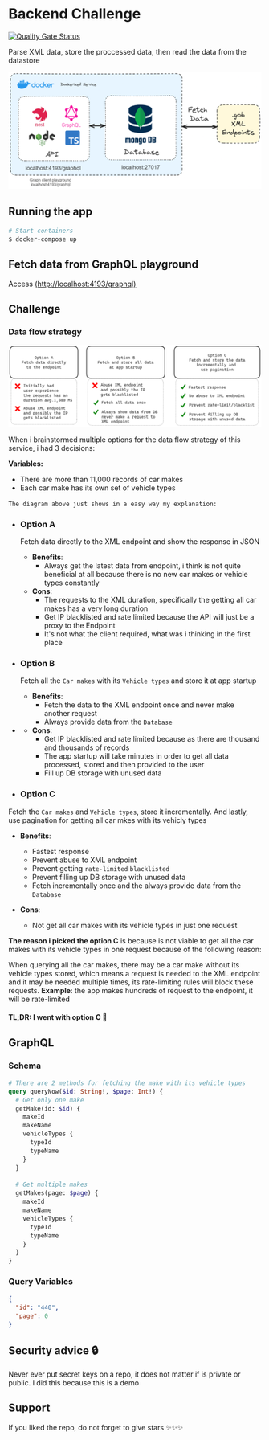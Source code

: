 # Backend Challenge

[![Quality Gate Status](https://sonarcloud.io/api/project_badges/measure?project=ipr0310_node-transformer&metric=alert_status)](https://sonarcloud.io/summary/new_code?id=ipr0310_node-transformer)

Parse XML data, store the proccessed data, then read the data from the datastore

![system](./design/system.png)

## Running the app

```bash
# Start containers
$ docker-compose up
```

## Fetch data from GraphQL playground

Access [(http://localhost:4193/graphql)](http://localhost:4193/graphql)

## Challenge

### Data flow strategy

![data](./design/options.png)

When i brainstormed multiple options for the data flow strategy of this service, i had 3 decisions:

**Variables:**

- There are more than 11,000 records of car makes
- Each car make has its own set of vehicle types

`The diagram above just shows in a easy way my explanation:`

- ### Option A

  Fetch data directly to the XML endpoint and show the response in JSON

  - **Benefits**:
    - Always get the latest data from endpoint, i think is not quite beneficial at all because there is no new car makes or vehicle types constantly
  - **Cons**:
    - The requests to the XML duration, specifically the getting all car makes has a very long duration
    - Get IP blacklisted and rate limited because the API will just be a proxy to the Endpoint
    - It's not what the client required, what was i thinking in the first place

- ### Option B

  Fetch all the `Car makes` with its `Vehicle types` and store it at app startup

  - **Benefits**:
    - Fetch the data to the XML endpoint once and never make another request
    - Always provide data from the `Database`

- - **Cons**:
    - Get IP blacklisted and rate limited because as there are thousand and thousands of records
    - The app startup will take minutes in order to get all data processed, stored and then provided to the user
    - Fill up DB storage with unused data

- ### Option C

Fetch the `Car makes` and `Vehicle types`, store it incrementally. And lastly, use pagination for getting all car mkes with its vehicly types

- **Benefits**:

  - Fastest response
  - Prevent abuse to XML endpoint
  - Prevent getting `rate-limited` `blacklisted`
  - Prevent filling up DB storage with unused data
  - Fetch incrementally once and the always provide data from the `Database`

- **Cons**:
  - Not get all car makes with its vehicle types in just one request

**The reason i picked the option C** is because is not viable to get all the car makes with its vehicle types in one request because of the following reason:

When querying all the car makes, there may be a car make without its vehicle types stored, which means a request is needed to the XML endpoint and it may be needed multiple times, its rate-limiting rules will block these requests. **Example**: the app makes hundreds of request to the endpoint, it will be rate-limited

#### TL;DR: I went with option C 🥸

## GraphQL

### Schema

```graphql
# There are 2 methods for fetching the make with its vehicle types
query queryNow($id: String!, $page: Int!) {
  # Get only one make
  getMake(id: $id) {
    makeId
    makeName
    vehicleTypes {
      typeId
      typeName
    }
  }

  # Get multiple makes
  getMakes(page: $page) {
    makeId
    makeName
    vehicleTypes {
      typeId
      typeName
    }
  }
}
```

### Query Variables

```json
{
  "id": "440",
  "page": 0
}
```

## Security advice 🔒

Never ever put secret keys on a repo, it does not matter if is private or public. I did this because this is a demo

## Support

If you liked the repo, do not forget to give stars ✨✨✨
